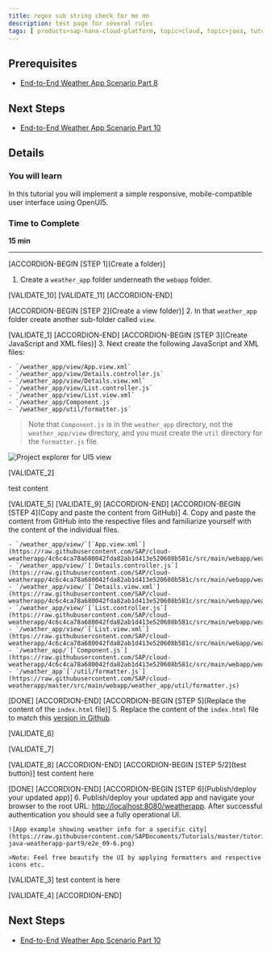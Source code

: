 ```yaml
---
title: regex sub string check for me пп
description: test page for several rules 
tags: [ products>sap-hana-cloud-platform, topic>cloud, topic>java, tutorial>intermediate]
---
```


## Prerequisites  
 - [End-to-End Weather App Scenario Part 8](http://go.sap.com/developer/tutorials/hcp-java-weatherapp-part8.html)

## Next Steps
 - [End-to-End Weather App Scenario Part 10](http://go.sap.com/developer/tutorials/hcp-java-weatherapp-part10.html)

## Details
### You will learn  
In this tutorial you will implement a simple responsive, mobile-compatible user interface using OpenUI5.

### Time to Complete
**15 min**

---
[ACCORDION-BEGIN [STEP 1](Create a folder)]
1. Create a `weather_app` folder underneath the `webapp` folder.

[VALIDATE_10]
[VALIDATE_11]
[ACCORDION-END]

[ACCORDION-BEGIN [STEP 2](Create a view folder)]
2. In that `weather_app` folder create another sub-folder called `view`.

[VALIDATE_1]
[ACCORDION-END]
[ACCORDION-BEGIN [STEP 3](Create JavaScript and XML files)]
3. Next create the following JavaScript and XML files:

    - `/weather_app/view/App.view.xml`
    - `/weather_app/view/Details.controller.js`
    - `/weather_app/view/Details.view.xml`
    - `/weather_app/view/List.controller.js`
    - `/weather_app/view/List.view.xml`
    - `/weather_app/Component.js`
    - `/weather_app/util/formatter.js`
 
>Note that `Component.js` is in the `weather_app` directory, not the `weather_app/view` directory, and you must create the `util` directory for the `formatter.js` file.
 
![Project explorer for UI5 view](https://raw.githubusercontent.com/SAPDocuments/Tutorials/master/tutorials/hcp-java-weatherapp-part9/e2e_09-3.png)
 
[VALIDATE_2]

test content

[VALIDATE_5]
[VALIDATE_9]
[ACCORDION-END]
[ACCORDION-BEGIN [STEP 4](Copy and paste the content from GitHub)]
4. Copy and paste the content from GitHub into the respective files and familiarize yourself with the content of the individual files.

    - `/weather_app/view/`[`App.view.xml`](https://raw.githubusercontent.com/SAP/cloud-weatherapp/4c6c4ca78a680042fda82ab1d413e520608b581c/src/main/webapp/weather_app/view/App.view.xml)
    - `/weather_app/view/`[`Details.controller.js`](https://raw.githubusercontent.com/SAP/cloud-weatherapp/4c6c4ca78a680042fda82ab1d413e520608b581c/src/main/webapp/weather_app/view/Details.controller.js)
    - `/weather_app/view/`[`Details.view.xml`](https://raw.githubusercontent.com/SAP/cloud-weatherapp/4c6c4ca78a680042fda82ab1d413e520608b581c/src/main/webapp/weather_app/view/Details.view.xml)
    - `/weather_app/view/`[`List.controller.js`](https://raw.githubusercontent.com/SAP/cloud-weatherapp/4c6c4ca78a680042fda82ab1d413e520608b581c/src/main/webapp/weather_app/view/List.controller.js)
    - `/weather_app/view/`[`List.view.xml`](https://raw.githubusercontent.com/SAP/cloud-weatherapp/4c6c4ca78a680042fda82ab1d413e520608b581c/src/main/webapp/weather_app/view/List.view.xml)
    - `/weather_app/`[`Component.js`](https://raw.githubusercontent.com/SAP/cloud-weatherapp/4c6c4ca78a680042fda82ab1d413e520608b581c/src/main/webapp/weather_app/Component.js)
    - `/weather_app`[`/util/formatter.js`](https://raw.githubusercontent.com/SAP/cloud-weatherapp/master/src/main/webapp/weather_app/util/formatter.js)

[DONE]
[ACCORDION-END]
[ACCORDION-BEGIN [STEP 5](Replace the content of the `index.html` file)]
5. Replace the content of the `index.html` file to match this [version in Github](https://raw.githubusercontent.com/SAP/cloud-weatherapp/4c6c4ca78a680042fda82ab1d413e520608b581c/src/main/webapp/index.html).

[VALIDATE_6]

[VALIDATE_7]

[VALIDATE_8]
[ACCORDION-END]
[ACCORDION-BEGIN [STEP 5/2](test button)]
test content here

[DONE]
[ACCORDION-END]
[ACCORDION-BEGIN [STEP 6](Publish/deploy your updated app)]
6. Publish/deploy your updated app and navigate your browser to the root URL: <http://localhost:8080/weatherapp>. After successful authentication you should see a fully operational UI.

    ![App example showing weather info for a specific city](https://raw.githubusercontent.com/SAPDocuments/Tutorials/master/tutorials/hcp-java-weatherapp-part9/e2e_09-6.png)

    >Note: Feel free beautify the UI by applying formatters and respective icons etc.

[VALIDATE_3]
test content is here

[VALIDATE_4]
[ACCORDION-END]

## Next Steps
 - [End-to-End Weather App Scenario Part 10](http://go.sap.com/developer/tutorials/hcp-java-weatherapp-part10.html)
